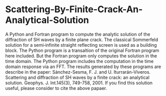 # Scattering-By-Finite-Crack-An-Analytical-Solution
A Python and Fortran program to compute the analytic solution of the diffraction of SH waves by a finite plane crack. The classical Sommerfeld solution for a semi‐infinite straight reflecting screen is used as a building block. The Python program is a transaltion of the
original Fortran program here included. But the Fortran program only computes the solution in the time domain. The Python program includes
the computation in the time domain response via an FFT. The results generated by these programs are describe in the paper:
Sánchez-Sesma, F. J. and U. Iturrarán-Viveros. Scattering and diffraction of SH waves by a finite crack: an analytical solution. Geophys. J. Int.145(3), 749-758, 2001.
If you find this solution useful, please consider to cite the above papaer.
